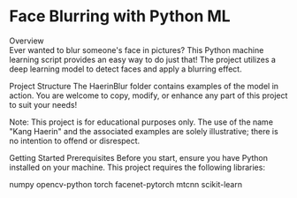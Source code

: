 Face Blurring with Python ML
=

Overview  
Ever wanted to blur someone's face in pictures? This Python machine learning script provides an easy way to do just that! The project utilizes a deep learning model to detect faces and apply a blurring effect.

Project Structure
The HaerinBlur folder contains examples of the model in action. You are welcome to copy, modify, or enhance any part of this project to suit your needs!

Note: This project is for educational purposes only. The use of the name "Kang Haerin" and the associated examples are solely illustrative; there is no intention to offend or disrespect.

Getting Started
Prerequisites
Before you start, ensure you have Python installed on your machine. This project requires the following libraries:

numpy
opencv-python
torch
facenet-pytorch
mtcnn
scikit-learn
